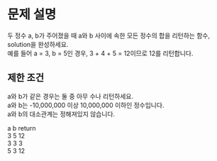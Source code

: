 # 문제 설명

두 정수 a, b가 주어졌을 때 a와 b 사이에 속한 모든 정수의 합을 리턴하는 함수, solution을 완성하세요.  
예를 들어 a = 3, b = 5인 경우, 3 + 4 + 5 = 12이므로 12를 리턴합니다.

## 제한 조건

a와 b가 같은 경우는 둘 중 아무 수나 리턴하세요.  
a와 b는 -10,000,000 이상 10,000,000 이하인 정수입니다.  
a와 b의 대소관계는 정해져있지 않습니다.

a b return  
3 5 12  
3 3 3  
5 3 12
